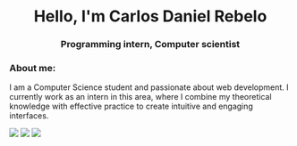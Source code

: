 <h1 align="center">Hello, I'm Carlos Daniel Rebelo</h1>
<h3 align="center">Programming intern, Computer scientist</h3>

<h3>About me:</h3>
<p>I am a Computer Science student and passionate about web development. I currently work as an intern in this area, where I combine my theoretical knowledge with effective practice to create intuitive and engaging interfaces.</P>

<div> 
  <a href="https://www.instagram.com/carlossrebelo/" target="_blank"><img src="https://img.shields.io/badge/-Instagram-%23E4405F?style=for-the-badge&logo=instagram&logoColor=white" target="_blank"></a>
  <a href = "mailto:rebeloodaniel@gmail.com"><img src="https://img.shields.io/badge/-Gmail-%23333?style=for-the-badge&logo=gmail&logoColor=white" target="_blank"></a>
  <a href="https://www.linkedin.com/in/carlosdrebelo/" target="_blank"><img src="https://img.shields.io/badge/-LinkedIn-%230077B5?style=for-the-badge&logo=linkedin&logoColor=white" target="_blank"></a> 
  
</div>
